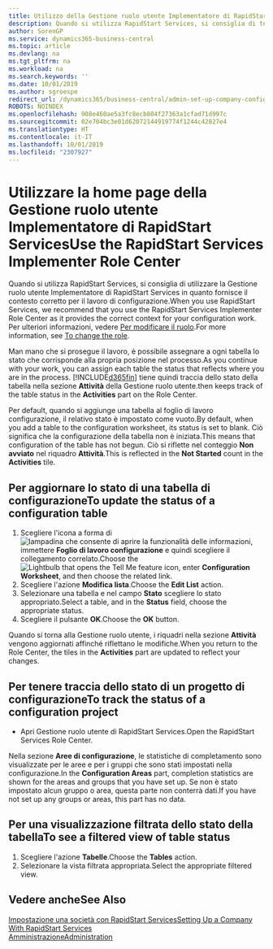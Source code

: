 ```yaml
---
title: Utilizzo della Gestione ruolo utente Implementatore di RapidStart Services | Documenti Microsoft
description: Quando si utilizza RapidStart Services, si consiglia di tener traccia del lavoro e utilizzare la Gestione ruolo utente Implementatore di RapidStart Services in quanto fornisce il contesto corretto per il lavoro di configurazione.
author: SorenGP
ms.service: dynamics365-business-central
ms.topic: article
ms.devlang: na
ms.tgt_pltfrm: na
ms.workload: na
ms.search.keywords: ''
ms.date: 10/01/2019
ms.author: sgroespe
redirect_url: /dynamics365/business-central/admin-set-up-company-configuration
ROBOTS: NOINDEX
ms.openlocfilehash: 908e460ae5a3fc8ecb804f27363a1cfad71d997c
ms.sourcegitcommit: 02e704bc3e01d62072144919774f1244c42827e4
ms.translationtype: HT
ms.contentlocale: it-IT
ms.lasthandoff: 10/01/2019
ms.locfileid: "2307927"
---
```

# <a name="use-the-rapidstart-services-implementer-role-center"></a><span data-ttu-id="b573e-103">Utilizzare la home page della Gestione ruolo utente Implementatore di RapidStart Services</span><span class="sxs-lookup"><span data-stu-id="b573e-103">Use the RapidStart Services Implementer Role Center</span></span>
<span data-ttu-id="b573e-104">Quando si utilizza RapidStart Services, si consiglia di utilizzare la Gestione ruolo utente Implementatore di RapidStart Services in quanto fornisce il contesto corretto per il lavoro di configurazione.</span><span class="sxs-lookup"><span data-stu-id="b573e-104">When you use RapidStart Services, we recommend that you use the RapidStart Services Implementer Role Center as it provides the correct context for your configuration work.</span></span> <span data-ttu-id="b573e-105">Per ulteriori informazioni, vedere [Per modificare il ruolo](ui-change-basic-settings.md#to-change-the-role).</span><span class="sxs-lookup"><span data-stu-id="b573e-105">For more information, see [To change the role](ui-change-basic-settings.md#to-change-the-role).</span></span>

<span data-ttu-id="b573e-106">Man mano che si prosegue il lavoro, è possibile assegnare a ogni tabella lo stato che corrisponde alla propria posizione nel processo.</span><span class="sxs-lookup"><span data-stu-id="b573e-106">As you continue with your work, you can assign each table the status that reflects where you are in the process.</span></span> [!INCLUDE[d365fin](includes/d365fin_md.md)] <span data-ttu-id="b573e-107">tiene quindi traccia dello stato della tabella nella sezione **Attività** della Gestione ruolo utente.</span><span class="sxs-lookup"><span data-stu-id="b573e-107">then keeps track of the table status in the **Activities** part on the Role Center.</span></span>  

<span data-ttu-id="b573e-108">Per default, quando si aggiunge una tabella al foglio di lavoro configurazione, il relativo stato è impostato come vuoto.</span><span class="sxs-lookup"><span data-stu-id="b573e-108">By default, when you add a table to the configuration worksheet, its status is set to blank.</span></span> <span data-ttu-id="b573e-109">Ciò significa che la configurazione della tabella non è iniziata.</span><span class="sxs-lookup"><span data-stu-id="b573e-109">This means that configuration of the table has not begun.</span></span> <span data-ttu-id="b573e-110">Ciò si riflette nel conteggio **Non avviato** nel riquadro **Attività**.</span><span class="sxs-lookup"><span data-stu-id="b573e-110">This is reflected in the **Not Started** count in the **Activities** tile.</span></span>  

## <a name="to-update-the-status-of-a-configuration-table"></a><span data-ttu-id="b573e-111">Per aggiornare lo stato di una tabella di configurazione</span><span class="sxs-lookup"><span data-stu-id="b573e-111">To update the status of a configuration table</span></span>  
1.  <span data-ttu-id="b573e-112">Scegliere l'icona a forma di ![lampadina che consente di aprire la funzionalità delle informazioni](media/ui-search/search_small.png "Informazioni sull'operazione che si desidera eseguire"), immettere **Foglio di lavoro configurazione** e quindi scegliere il collegamento correlato.</span><span class="sxs-lookup"><span data-stu-id="b573e-112">Choose the ![Lightbulb that opens the Tell Me feature](media/ui-search/search_small.png "Tell me what you want to do") icon, enter **Configuration Worksheet**, and then choose the related link.</span></span>  
2.  <span data-ttu-id="b573e-113">Scegliere l'azione **Modifica lista**.</span><span class="sxs-lookup"><span data-stu-id="b573e-113">Choose the **Edit List** action.</span></span>  
3.  <span data-ttu-id="b573e-114">Selezionare una tabella e nel campo **Stato** scegliere lo stato appropriato.</span><span class="sxs-lookup"><span data-stu-id="b573e-114">Select a table, and in the **Status** field, choose the appropriate status.</span></span>  
4.  <span data-ttu-id="b573e-115">Scegliere il pulsante **OK**.</span><span class="sxs-lookup"><span data-stu-id="b573e-115">Choose the **OK** button.</span></span>  

<span data-ttu-id="b573e-116">Quando si torna alla Gestione ruolo utente, i riquadri nella sezione **Attività** vengono aggiornati affinché riflettano le modifiche.</span><span class="sxs-lookup"><span data-stu-id="b573e-116">When you return to the Role Center, the tiles in the **Activities** part are updated to reflect your changes.</span></span>  

## <a name="to-track-the-status-of-a-configuration-project"></a><span data-ttu-id="b573e-117">Per tenere traccia dello stato di un progetto di configurazione</span><span class="sxs-lookup"><span data-stu-id="b573e-117">To track the status of a configuration project</span></span>  
- <span data-ttu-id="b573e-118">Apri Gestione ruolo utente di RapidStart Services.</span><span class="sxs-lookup"><span data-stu-id="b573e-118">Open the RapidStart Services Role Center.</span></span>  

<span data-ttu-id="b573e-119">Nella sezione **Aree di configurazione**, le statistiche di completamento sono visualizzate per le aree e per i gruppi che sono stati impostati nella configurazione.</span><span class="sxs-lookup"><span data-stu-id="b573e-119">In the **Configuration Areas** part, completion statistics are shown for the areas and groups that you have set up.</span></span> <span data-ttu-id="b573e-120">Se non è stato impostato alcun gruppo o area, questa parte non conterrà dati.</span><span class="sxs-lookup"><span data-stu-id="b573e-120">If you have not set up any groups or areas, this part has no data.</span></span>  

## <a name="to-see-a-filtered-view-of-table-status"></a><span data-ttu-id="b573e-121">Per una visualizzazione filtrata dello stato della tabella</span><span class="sxs-lookup"><span data-stu-id="b573e-121">To see a filtered view of table status</span></span>  
1. <span data-ttu-id="b573e-122">Scegliere l'azione **Tabelle**.</span><span class="sxs-lookup"><span data-stu-id="b573e-122">Choose the **Tables** action.</span></span>  
2. <span data-ttu-id="b573e-123">Selezionare la vista filtrata appropriata.</span><span class="sxs-lookup"><span data-stu-id="b573e-123">Select the appropriate filtered view.</span></span>  

## <a name="see-also"></a><span data-ttu-id="b573e-124">Vedere anche</span><span class="sxs-lookup"><span data-stu-id="b573e-124">See Also</span></span>  
[<span data-ttu-id="b573e-125">Impostazione una società con RapidStart Services</span><span class="sxs-lookup"><span data-stu-id="b573e-125">Setting Up a Company With RapidStart Services</span></span>](admin-set-up-a-company-with-rapidstart.md)  
[<span data-ttu-id="b573e-126">Amministrazione</span><span class="sxs-lookup"><span data-stu-id="b573e-126">Administration</span></span>](admin-setup-and-administration.md)
